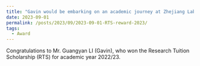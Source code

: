 ```yaml
---
title: "Gavin would be embarking on an academic journey at Zhejiang Lab as an exchange student"
date: 2023-09-01
permalink: /posts/2023/09/2023-09-01-RTS-reward-2023/
tags:
  - Award
---
```


Congratulations to Mr. Guangyan LI (Gavin), who won the Research Tuition Scholarship (RTS) for academic year 2022/23. 